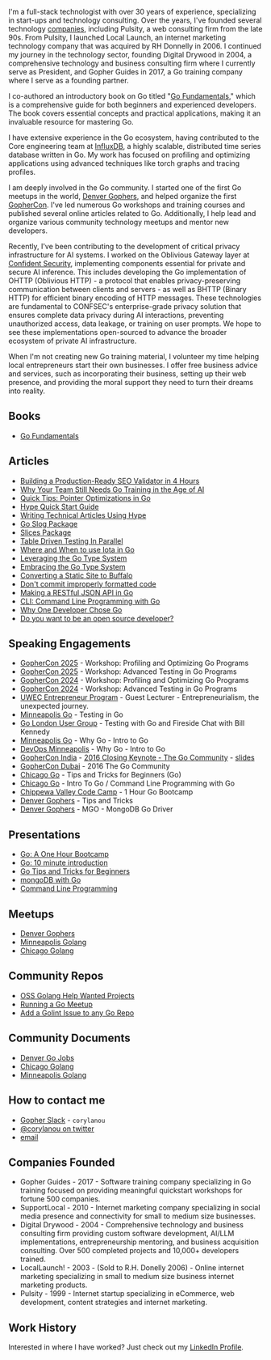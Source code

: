 I'm a full-stack technologist with over 30 years of experience, specializing in start-ups and technology consulting. Over the years, I've founded several technology [companies](#companies-founded), including Pulsity, a web consulting firm from the late 90s. From Pulsity, I launched Local Launch, an internet marketing technology company that was acquired by RH Donnelly in 2006. I continued my journey in the technology sector, founding Digital Drywood in 2004, a comprehensive technology and business consulting firm where I currently serve as President, and Gopher Guides in 2017, a Go training company where I serve as a founding partner.

I co-authored an introductory book on Go titled "[Go Fundamentals](https://bit.ly/gofundamentals)," which is a comprehensive guide for both beginners and experienced developers. The book covers essential concepts and practical applications, making it an invaluable resource for mastering Go.

I have extensive experience in the Go ecosystem, having contributed to the Core engineering team at [InfluxDB](https://influxdata.com/), a highly scalable, distributed time series database written in Go. My work has focused on profiling and optimizing applications using advanced techniques like torch graphs and tracing profiles.

I am deeply involved in the Go community. I started one of the first Go meetups in the world, [Denver Gophers](https://www.meetup.com/denver-go-language-user-group/), and helped organize the first [GopherCon](https://www.gophercon.com/). I've led numerous Go workshops and training courses and published several online articles related to Go. Additionally, I help lead and organize various community technology meetups and mentor new developers.

Recently, I've been contributing to the development of critical privacy infrastructure for AI systems. I worked on the Oblivious Gateway layer at [Confident Security](https://confident.security/), implementing components essential for private and secure AI inference. This includes developing the Go implementation of OHTTP (Oblivious HTTP) - a protocol that enables privacy-preserving communication between clients and servers - as well as BHTTP (Binary HTTP) for efficient binary encoding of HTTP messages. These technologies are fundamental to CONFSEC's enterprise-grade privacy solution that ensures complete data privacy during AI interactions, preventing unauthorized access, data leakage, or training on user prompts. We hope to see these implementations open-sourced to advance the broader ecosystem of private AI infrastructure.

When I'm not creating new Go training material, I volunteer my time helping local entrepreneurs start their own businesses. I offer free business advice and services, such as incorporating their business, setting up their web presence, and providing the moral support they need to turn their dreams into reality.

## Books

- [Go Fundamentals](https://www.informit.com/store/go-fundamentals-gopher-guides-9780137918379?ranMID=24808)

## Articles

- [Building a Production-Ready SEO Validator in 4 Hours](https://www.gopherguides.com/articles/building-production-seo-validator-4-hours-ai)
- [Why Your Team Still Needs Go Training in the Age of AI](https://www.gopherguides.com/articles/why-your-team-still-needs-go-training-in-the-age-of-ai)
- [Quick Tips: Pointer Optimizations in Go](https://www.gopherguides.com/articles/golang-quick-tips-pointers)
- [Hype Quick Start Guide](https://www.gopherguides.com/articles/golang-hype-quickstart)
- [Writing Technical Articles Using Hype](https://www.gopherguides.com/articles/golang-hype-markdown)
- [Go Slog Package](https://www.gopherguides.com/articles/golang-slog-package)
- [Slices Package](https://www.gopherguides.com/articles/golang-slices-package)
- [Table Driven Testing In Parallel](https://www.gopherguides.com/articles/table-driven-testing-in-parallel)
- [Where and When to use Iota in Go](https://www.gopherguides.com/articles/how-to-use-iota-in-golang)
- [Leveraging the Go Type System](https://www.gopherguides.com/articles/leveraging-the-go-type-system)
- [Embracing the Go Type System](https://www.gopherguides.com/articles/embracing-the-go-type-system)
- [Converting a Static Site to Buffalo](https://www.gopherguides.com/articles/converting-a-static-website-to-golang-buffalo)
- [Don't commit improperly formatted code](https://www.gopherguides.com/articles/dont-commit-improperly-formatted-golang-code)
- [Making a RESTful JSON API in Go](http://thenewstack.io/make-a-restful-json-api-go/)
- [CLI: Command Line Programming with Go](http://thenewstack.io/cli-command-line-programming-with-go/)
- [Why One Developer Chose Go](http://thenewstack.io/why-one-developer-chose-go/)
- [Do you want to be an open source developer?](https://influxdata.com/blog/do-you-want-to-be-an-open-source-developer/)

## Speaking Engagements

- [GopherCon 2025](https://www.gophercon.com/agenda/session/1545640) - Workshop: Profiling and Optimizing Go Programs
- [GopherCon 2025](https://www.gophercon.com/agenda/session/1545651) - Workshop: Advanced Testing in Go Programs
- [GopherCon 2024](https://www.gophercon.com/agenda/session/1330850) - Workshop: Profiling and Optimizing Go Programs
- [GopherCon 2024](https://www.gophercon.com/agenda/session/1330857) - Workshop: Advanced Testing in Go Programs
- [UWEC Entrepreneur Program](http://www.uwec.edu/academics/college-business/departments-programs/management-marketing/academic-offerings/dennis-l-heyde-entrepreneur-program/) - Guest Lecturer - Entrepreneurialism, the unexpected journey.
- [Minneapolis Go](https://www.meetup.com/golangmn/) - Testing in Go
- [Go London User Group](http://www.meetup.com/Go-London-User-Group) - Testing with Go and Fireside Chat with Bill Kennedy
- [Minneapolis Go](https://www.meetup.com/golangmn/) - Why Go - Intro to Go
- [DevOps Minneapolis](http://www.meetup.com/DevOps-Minneapolis) - Why Go - Intro to Go
- [GopherCon India](http://www.gophercon.in/) - [2016 Closing Keynote - The Go Community](https://www.youtube.com/watch?v=oDSOELkAzRU&list=PLxFC1MYuNgJT_ynbXGuYAZbSnUnq-6VQA&index=25) - [slides](https://speakerdeck.com/corylanou/go-community-gophercon-india)
- [GopherCon Dubai](http://www.gophercon.ae/) - 2016 The Go Community
- [Chicago Go](https://www.meetup.com/chicagogo/) - Tips and Tricks for Beginners (Go)
- [Chicago Go](https://www.meetup.com/chicagogo/) - Intro To Go / Command Line Programming with Go
- [Chippewa Valley Code Camp](http://chippewavalleycodecamp.com/) - 1 Hour Go Bootcamp
- [Denver Gophers](http://www.meetup.com/Denver-Go-Language-User-Group/) - Tips and Tricks
- [Denver Gophers](http://www.meetup.com/Denver-Go-Language-User-Group/) - MGO - MongoDB Go Driver

## Presentations

- [Go: A One Hour Bootcamp](http://go-talks.appspot.com/github.com/corylanou/go-1-hour-boot-camp/presentation.slide#1)
- [Go: 10 minute introduction](http://go-talks.appspot.com/github.com/corylanou/go-intro-lightning/presentation.slide)
- [Go Tips and Tricks for Beginners](http://go-talks.appspot.com/github.com/corylanou/go-tips-tricks-for-beginners/presentation.slide#1)
- [mongoDB with Go](http://go-talks.appspot.com/github.com/DenverGophers/beginning-go-meetups/mongo/presentation.slide#1)
- [Command Line Programming](http://go-talks.appspot.com/github.com/gSchool/go/Exercises/Command-Line-Programming/presentation.slide#1)

## Meetups

- [Denver Gophers](https://www.meetup.com/denver-go-language-user-group/)
- [Minneapolis Golang](https://www.meetup.com/golangmn/)
- [Chicago Golang](https://www.meetup.com/chicagogo/)

## Community Repos

- [OSS Golang Help Wanted Projects](https://github.com/corylanou/oss-helpwanted)
- [Running a Go Meetup](https://github.com/corylanou/go-meetup)
- [Add a Golint Issue to any Go Repo](https://github.com/corylanou/add-go-lint-issue)

## Community Documents

- [Denver Go Jobs](http://bit.ly/denver-go-jobs)
- [Chicago Golang](http://bit.ly/chicago-golang)
- [Minneapolis Golang](http://bit.ly/minneapolis-golang)

## How to contact me

- [Gopher Slack](http://gophers.slack.com) - `corylanou`
- [@corylanou on twitter](http://twitter.com/corylanou)
- [email](mailto:cory@gopherguides.com)

## Companies Founded

- Gopher Guides - 2017 - Software training company specializing in Go training focused on providing meaningful quickstart workshops for fortune 500 companies.
- SupportLocal - 2010 - Internet marketing company specializing in social media presence and connectivity for small to medium size businesses.
- Digital Drywood - 2004 - Comprehensive technology and business consulting firm providing custom software development, AI/LLM implementations, entrepreneurship mentoring, and business acquisition consulting. Over 500 completed projects and 10,000+ developers trained.
- LocalLaunch! - 2003 - (Sold to R.H. Donelly 2006) - Online internet marketing specializing in small to medium size business internet marketing products.
- Pulsity - 1999 - Internet startup specializing in eCommerce, web development, content strategies and internet marketing.

## Work History

Interested in where I have worked?  Just check out my [LinkedIn Profile](http://www.linkedin.com/in/corylanou).
